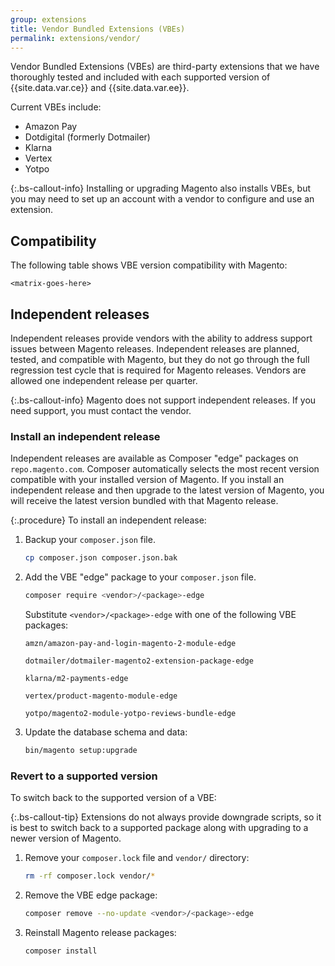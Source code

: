 ```yaml
---
group: extensions
title: Vendor Bundled Extensions (VBEs)
permalink: extensions/vendor/
---
```


Vendor Bundled Extensions (VBEs) are third-party extensions that we have thoroughly tested and included with each supported version of {{site.data.var.ce}} and {{site.data.var.ee}}.

Current VBEs include:

-  Amazon Pay
-  Dotdigital (formerly Dotmailer)
-  Klarna
-  Vertex
-  Yotpo

{:.bs-callout-info}
Installing or upgrading Magento also installs VBEs, but you may need to set up an account with a vendor to configure and use an extension.

## Compatibility

The following table shows VBE version compatibility with Magento:

```text
<matrix-goes-here>
```

## Independent releases

Independent releases provide vendors with the ability to address support issues between Magento releases. Independent releases are planned, tested, and compatible with Magento, but they do not go through the full regression test cycle that is required for Magento releases. Vendors are allowed one independent release per quarter.

{:.bs-callout-info}
Magento does not support independent releases. If you need support, you must contact the vendor.

### Install an independent release

Independent releases are available as Composer "edge" packages on `repo.magento.com`. Composer automatically selects the most recent version compatible with your installed version of Magento. If you install an independent release and then upgrade to the latest version of Magento, you will receive the latest version bundled with that Magento release.

{:.procedure}
To install an independent release:

1. Backup your `composer.json` file.

   ```bash
   cp composer.json composer.json.bak
   ```

1. Add the VBE "edge" package to your `composer.json` file.

   ```bash
   composer require <vendor>/<package>-edge
   ```

   Substitute `<vendor>/<package>-edge` with one of the following VBE packages:

   ```text
   amzn/amazon-pay-and-login-magento-2-module-edge
   ```

   ```text
   dotmailer/dotmailer-magento2-extension-package-edge
   ```

   ```text
   klarna/m2-payments-edge
   ```

   ```text
   vertex/product-magento-module-edge
   ```

   ```text
   yotpo/magento2-module-yotpo-reviews-bundle-edge
   ```

1. Update the database schema and data:

   ```bash
   bin/magento setup:upgrade
   ```

### Revert to a supported version

To switch back to the supported version of a VBE:

{:.bs-callout-tip}
Extensions do not always provide downgrade scripts, so it is best to switch back to a supported package along with upgrading to a newer version of Magento.

1. Remove your `composer.lock` file and `vendor/` directory:

   ```bash
   rm -rf composer.lock vendor/*
   ```

1. Remove the VBE edge package:

   ```bash
   composer remove --no-update <vendor>/<package>-edge
   ```

1. Reinstall Magento release packages:

   ```bash
   composer install
   ```
